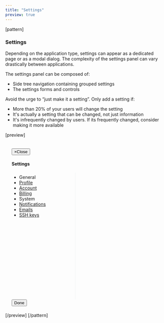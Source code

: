 ```yaml
---
title: "Settings"
preview: true
---
```


[pattern]
<h3>Settings</h3>
Depending on the application type, settings can appear as a dedicated page or as a modal dialog. The complexity of the settings panel can vary drastically between applications. 

The settings panel can be composed of:
- Side tree navigation containing grouped settings
- The settings forms and controls

Avoid the urge to “just make it a setting”. Only add a setting if:
- More than 20% of your users will change the setting
- It's actually a setting that can be changed, not just information
- It's infrequently changed by users. If its frequently changed, consider making it more available

[preview]
<div class="modal fade in" style="display: block; position: relative; z-index: inherit;">
  <div class="modal-dialog" style="width: 750px; max-width: 100%; padding: 20px;">
    <div class="modal-content">
      <div class="modal-header">
        <button type="button" class="close" data-dismiss="modal"><span aria-hidden="true">&times;</span><span class="sr-only">Close</span></button>
        <h4 class="modal-title">Settings</h4>
      </div>
      <div style="width: 200px; min-height: 400px; border-right: 1px solid #f0f2f3; float: left;">
        <ul class="nav nav-pills nav-stacked" role="tab-list" style="margin-top: 6px;">
            <li role="presentation" class="category">General</li>
            <li role="presentation"><a data-toggle="tab" role="tab" href="#">Profile</a></li>
            <li role="presentation" class="active"><a data-toggle="tab" role="tab" href="#">Account</a></li>
            <li role="presentation"><a data-toggle="tab" role="tab" href="#">Billing</a></li>
            <li role="presentation" class="category">System</li>
            <li role="presentation"><a data-toggle="tab" role="tab" href="#">Notifications</a></li>
            <li role="presentation"><a data-toggle="tab" role="tab" href="#">Emails</a></li>
            <li role="presentation"><a data-toggle="tab" role="tab" href="#">SSH keys</a></li>
        </ul>
      </div>
      <div style="margin-left: 200px; max-height: 400px; overflow: auto;" class="clearfix">
        <div style="opacity: 1; display: inline-block; width: 100%;">
<!--          <div style="padding: 16px 16px 0 16px;"><h4>Account settings</h4></div>
           <ul class="nav nav-tabs nav-tabs-light" role="tab-list" style="text-align: center; padding: 16px 16px 0 16px">
              <li class="active" role="presentation"><a data-toggle="tab" role="tab" href="">General</a></li>
              <li role="presentation"><a data-toggle="tab" role="tab" href="">Password</a></li>
              <li role="presentation"><a data-toggle="tab" role="tab" href="">Advanced</a></li>
          </ul>
           <form class="" role="form" style="padding: 16px; max-width: 300px;">
            <div class="form-group">
              <label for="emailInput2" class="3 control-label">Name</label>
              <div class="9">
                <input type="text" class="form-control" value="John Smith" id="emailInput2">
              </div>
            </div>
            <div class="form-group">
              <label for="passwordInput2" class="3 control-label">Email</label>
              <div class="9">
                <input type="email" class="form-control" value="john.smith@gmail.com" id="passwordInput2" >
              </div>
            </div>
            <div class="form-group">
              <label for="passwordInput2" class="3 control-label">Language</label>
              <div class="9">
                <select id="se17" class="form-control select2">
                    <option value="A">English (US)</option>
                    <option value="B">English (UK)</option>
                    <option value="C">Español</option>
                </select>
              </div>
            </div>
          </form>-->
        </div>
      </div>
      <div class="modal-footer" style="clear: both;">
        <button type="button" class="btn btn-default">Done</button>
      </div>
    </div>
  </div>
</div>
[/preview]
[/pattern]

